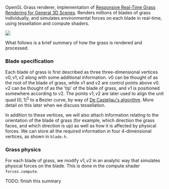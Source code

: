 OpenGL Grass renderer, implementation of [Responsive Real-Time Grass Rendering for General 3D Scenes](https://www.cg.tuwien.ac.at/research/publications/2017/JAHRMANN-2017-RRTG/JAHRMANN-2017-RRTG-draft.pdf).
Renders millions of blades of grass individually, and simulates environmental forces on each blade in real-time, using tessellation and compute shaders. 

![](https://github.com/daustria/GrassRenderer/blob/master/resources/grass_gif.gif)

What follows is a brief summary of how the grass is rendered and processed.

### Blade specification  
Each blade of grass is first described as three three-dimensional vertices $v0, v1, v2$ along with some additional information. $v0$ can be thought of
as the root of the blade of grass, while $v1$ and $v2$ are control points above $v0$. $v2$ can be thought of as the 'tip' of the blade of grass,
and $v1$ is positioned somewhere according to $v2$. The points $v1,v2$ are later used to align the unit quad $[0,1]^2$ to a Bezier curve,
by way of [De Casteljau's algorithm](https://en.wikipedia.org/wiki/De_Casteljau%27s_algorithm). More detail on this later when we discuss tessellation.

[comment]: # (TODO add a picture for v0, v1, v2 from the paper)

In addition to these vertices, we will also attach information relating to the orientation of the blade of grass (for example, which direction the grass faces, and which direction is up) 
as well as how it is affected by physical forces. We can store all the required information in four 4-dimensional vertices, as shown in `blade.h`.

### Grass physics
 
For each blade of grass, we modify $v1, v2$ in an analytic way that simulates physical forces on the blade. This is done in the compute shader `forces.compute`. 

TODO: finish this summary
